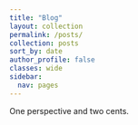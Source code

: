 ```yaml
---
title: "Blog"
layout: collection
permalink: /posts/
collection: posts
sort_by: date
author_profile: false
classes: wide
sidebar:
  nav: pages
---
```


One perspective and two cents.
